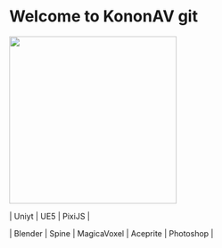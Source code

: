 # Welcome to KononAV git 

<img src="https://github.com/user-attachments/assets/06a72d03-c670-4a96-b550-fd1c05119b14" width="300"/>

| Uniyt | UE5 | PixiJS |

| Blender | Spine | MagicaVoxel | Aceprite | Photoshop |



